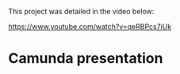 This project was detailed in the video below:

https://www.youtube.com/watch?v=qeRBPcs7iUk

# Camunda presentation
